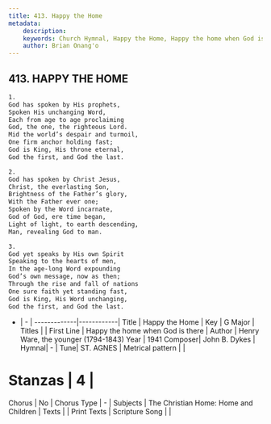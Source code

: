```yaml
---
title: 413. Happy the Home
metadata:
    description: 
    keywords: Church Hymnal, Happy the Home, Happy the home when God is there, 
    author: Brian Onang'o
---
```



## 413. HAPPY THE HOME

```txt
1.
God has spoken by His prophets,
Spoken His unchanging Word,
Each from age to age proclaiming
God, the one, the righteous Lord.
Mid the world’s despair and turmoil,
One firm anchor holding fast;
God is King, His throne eternal,
God the first, and God the last.

2.
God has spoken by Christ Jesus,
Christ, the everlasting Son,
Brightness of the Father’s glory,
With the Father ever one;
Spoken by the Word incarnate,
God of God, ere time began,
Light of light, to earth descending,
Man, revealing God to man.

3.
God yet speaks by His own Spirit
Speaking to the hearts of men,
In the age-long Word expounding
God’s own message, now as then;
Through the rise and fall of nations
One sure faith yet standing fast,
God is King, His Word unchanging,
God the first, and God the last.
```

- |   -  |
-------------|------------|
Title | Happy the Home |
Key | G Major |
Titles |  |
First Line | Happy the home when God is there |
Author | Henry Ware, the younger (1794-1843)
Year | 1941
Composer| John B. Dykes |
Hymnal|  - |
Tune| ST. AGNES |
Metrical pattern | |
# Stanzas | 4 |
Chorus | No |
Chorus Type | - |
Subjects | The Christian Home: Home and Children |
Texts |  |
Print Texts | 
Scripture Song |  |
  
